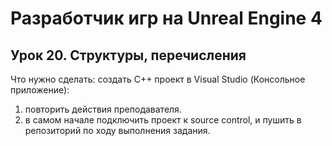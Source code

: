 # Разработчик игр на Unreal Engine 4

## Урок 20. Структуры, перечисления
Что нужно сделать:
создать C++ проект в Visual Studio (Консольное приложение):

1. повторить действия преподавателя.
2. в самом начале подключить проект к source control, и пушить в репозиторий по ходу выполнения задания.